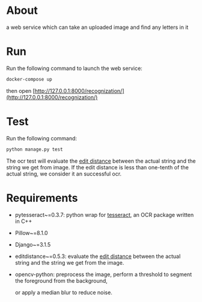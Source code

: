 # About

a web service which can take an uploaded image and find any letters in it

# Run

Run the following command to launch the web service:

```bash
docker-compose up
```

then open [http://127.0.0.1:8000/recognization/](http://127.0.0.1:8000/recognization/)

# Test

Run the following command:

```bash
python manage.py test
```

The ocr test will evaluate the [edit distance](https://en.wikipedia.org/wiki/Edit_distance) between the actual string and the string we get from image. If the edit distance is less than one-tenth of the actual string, we consider it an successful ocr.

# Requirements

- pytesseract~=0.3.7: python wrap for [tesseract](https://github.com/tesseract-ocr/tesseract), an OCR package written in C++

- Pillow~=8.1.0

- Django~=3.1.5

- editdistance~=0.5.3: evaluate the [edit distance](https://en.wikipedia.org/wiki/Edit_distance) between the actual string and the string we get from the image.

- opencv-python: preprocess the image, perform a threshold to segment the foreground from the background,

  or apply a median blur to reduce noise.